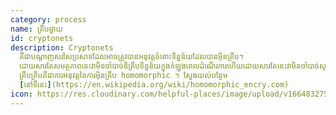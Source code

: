 ```yaml
---
category: process
name: គ្រីបថ្វាយ
id: cryptonets
description: Cryptonets
  គឺជាបណ្តាញសរសៃប្រសាទដែលអាចត្រូវបានអនុវត្តចំពោះទិន្នន័យដែលបានអ៊ិនគ្រីប។
  ដោយសារតែសមត្ថភាពនេះវាមិនចាំបាច់ឌិគ្រីបទិន្នន័យក្នុងកំឡុងពេលដំណើរការហើយដោយសារតែនេះវាមិនចាំបាច់សូម្បីតែផ្តល់ម៉ាស៊ីនរបស់កម្មវិធីជាមួយគ្រាប់ចុចដើម្បីឌិគ្រីបទិន្នន័យ។
  គ្រីបគ្រីបគឺជាការអនុវត្តនៃការអ៊ិនគ្រីប homomorphic ។ ស្វែងយល់បន្ថែម
  [នៅទីនេះ](https://en.wikipedia.org/wiki/homomorphic_encry.com)
icon: https://res.cloudinary.com/helpful-places/image/upload/v1664832754/dtpr-icons/process/encrypted_oedzbb.svg
---
```

